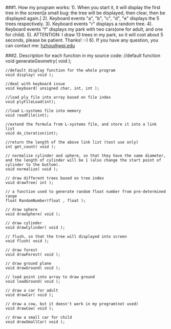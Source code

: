 ###1. How my program works:
	1). When you start it, it will display the first tree in the screen[a small bug: the tree will be displayed, then clear, then be displayed again.]
	2). Keyboard events "a", "b", "c", "d", "e" displays the 5 trees respectively. 
	3). Keyboard events "r" displays a random tree. 
	4). Keyboard events "f" displays my park with two cars(one for adult, and one for child). 
	5). ATTENTION: I draw 13 trees in my park, so it will cost about 5 seconds, please be patient. Thanks! :-) 
	6). If you have any question, you can contact me: hzhou@wpi.edu

###2. Description for each function in my source code:
	//default function
	void generateGeometry( void );

	//default display function for the whole program
	void display( void );

	//deal with keyboard issue
	void keyboard( unsigned char, int, int );

	//load ply file into array based on file index
	void plyFileLoad(int);

	//load L-systems file into memory
	void readFile(int);

	//extend the formula from L-systems file, and store it into a link list 
	void do_iteration(int);

	//return the length of the above link list (test use only)
	int get_count( void );

	// normalize cylinder and sphere, so that they have the same diameter, and the length of cylinder will be 1 (also change the start point of cylinder to the buttom).
	void normalize( void );

	// draw different trees based on tree index
	void drawTree( int );

	// a function used to generate random float number from pre-determined range
	float RandomNumber(float , float );

	// draw sphere
	void drawSphere( void );

	// draw cylinder
	void drawCylinder( void );

	// flush, so that the tree will displayed into screen
	void flush( void );

	// draw forest
	void drawForest( void );

	// draw ground plane
	void drawGround( void );

	// load point into array to draw ground
	void loadGround( void );

	// draw a car for adult
	void drawCar( void );

	// draw a cow, but it doesn't work in my program(not used)
	void drawCow( void );

	// draw a small car for child
	void drawSmallCar( void );


